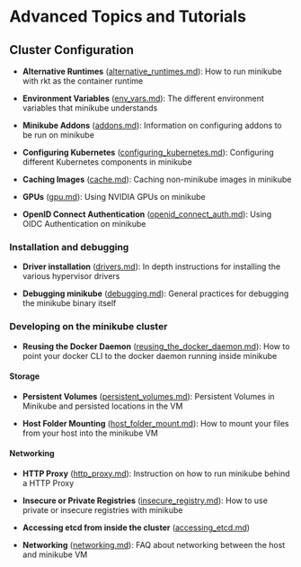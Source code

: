 # Advanced Topics and Tutorials

## Cluster Configuration

* **Alternative Runtimes** ([alternative_runtimes.md](alternative_runtimes.md)): How to run minikube with rkt as the container runtime

* **Environment Variables** ([env_vars.md](env_vars.md)): The different environment variables that minikube understands

* **Minikube Addons** ([addons.md](addons.md)): Information on configuring addons to be run on minikube

* **Configuring Kubernetes** ([configuring_kubernetes.md](configuring_kubernetes.md)): Configuring different Kubernetes components in minikube

* **Caching Images** ([cache.md](cache.md)): Caching non-minikube images in minikube

* **GPUs** ([gpu.md](gpu.md)): Using NVIDIA GPUs on minikube

* **OpenID Connect Authentication** ([openid_connect_auth.md](openid_connect_auth.md)): Using OIDC Authentication on minikube

### Installation and debugging

* **Driver installation** ([drivers.md](drivers.md)): In depth instructions for installing the various hypervisor drivers

* **Debugging minikube** ([debugging.md](debugging.md)): General practices for debugging the minikube binary itself

### Developing on the minikube cluster

* **Reusing the Docker Daemon** ([reusing_the_docker_daemon.md](reusing_the_docker_daemon.md)): How to point your docker CLI to the docker daemon running inside minikube

#### Storage

* **Persistent Volumes** ([persistent_volumes.md](persistent_volumes.md)): Persistent Volumes in Minikube and persisted locations in the VM

* **Host Folder Mounting** ([host_folder_mount.md](host_folder_mount.md)): How to mount your files from your host into the minikube VM

#### Networking

* **HTTP Proxy** ([http_proxy.md](http_proxy.md)): Instruction on how to run minikube behind a HTTP Proxy

* **Insecure or Private Registries** ([insecure_registry.md](insecure_registry.md)): How to use private or insecure registries with minikube

* **Accessing etcd from inside the cluster** ([accessing_etcd.md](accessing_etcd.md))

* **Networking** ([networking.md](networking.md)): FAQ about networking between the host and minikube VM
